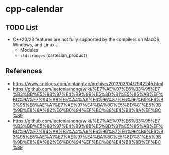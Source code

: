 # cpp-calendar

## TODO List
* C++20/23 features are not fully supported by the compilers on MacOS, Windows, and Linux...
  * Modules
  * `std::ranges` (cartesian_product)

## References
* https://www.cnblogs.com/qintangtao/archive/2013/03/04/2942245.html
* https://github.com/leetcola/nong/wiki/%E7%AE%97%E6%B3%95%E7%B3%BB%E5%88%97%E4%B9%8B%E5%8D%81%E5%85%AB%EF%BC%9A%E7%94%A8%E5%A4%A9%E6%96%87%E6%96%B9%E6%B3%95%E8%AE%A1%E7%AE%97%E4%BA%8C%E5%8D%81%E5%9B%9B%E8%8A%82%E6%B0%94%EF%BC%88%E4%B8%8A%EF%BC%89
* https://github.com/leetcola/nong/wiki/%E7%AE%97%E6%B3%95%E7%B3%BB%E5%88%97%E4%B9%8B%E5%8D%81%E5%85%AB%EF%BC%9A%E7%94%A8%E5%A4%A9%E6%96%87%E6%96%B9%E6%B3%95%E8%AE%A1%E7%AE%97%E4%BA%8C%E5%8D%81%E5%9B%9B%E8%8A%82%E6%B0%94%EF%BC%88%E4%B8%8B%EF%BC%89

